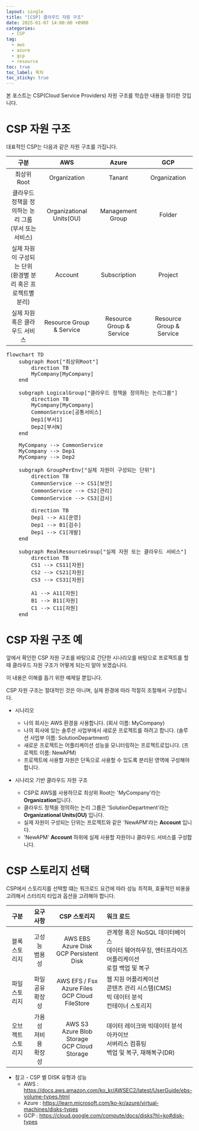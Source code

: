 ```yaml
---
layout: single
title: "[CSP] 클라우드 자원 구조"
date: 2025-01-07 14:00:00 +0900
categories: 
  - CSP
tag: 
  - aws
  - azure
  - gcp
  - resource
toc: true
toc_label: 목차
toc_sticky: true
---
```


본 포스트는 CSP(Cloud Service Providers) 자원 구조를 학습한 내용을 정리한 것입니다.

# CSP 자원 구조

대표적인 CSP는 다음과 같은 자원 구조를 가집니다.

|                    구분                     |           AWS            |      Azure       |     GCP      |
|:-----------------------------------------:|:------------------------:|:----------------:|:------------:|
|                 최상위 Root                  |       Organization       |      Tanant      | Organization |
|   클라우드 정책을 정의하는 논리 그룹 <br> (부서 또는 서비스)    | Organizational Units(OU) | Management Group |    Folder    |
| 실제 자원이 구성되는 단위 <br> (환경별 분리 혹은 프로젝트별 분리) | Account | Subscription | Project |
|             실제 자원 혹은 클라우드 서비스             | Resource Group & Service | Resource Group & Service | Resource Group & Service |

<pre class="mermaid">
flowchart TD
    subgraph Root["최상위Root"]
        direction TB
        MyCompany[MyCompany]
    end

    subgraph LogicalGroup["클라우드 정책을 정의하는 논리그룹"]
        direction TB
        MyCompany[MyCompany]
        CommonService[공통서비스]
        Dep1[부서1]
        Dep2[부서N]
    end

    MyCompany --> CommonService
    MyCompany --> Dep1
    MyCompany --> Dep2

    subgraph GroupPerEnv["실제 자원이 구성되는 단위"]
        direction TB
        CommonService --> CS1[보안]
        CommonService --> CS2[관리]
        CommonService --> CS3[감사]

        direction TB
        Dep1 --> A1[운영]
        Dep1 --> B1[검수]
        Dep1 --> C1[개발]
    end

    subgraph RealResourceGroup["실제 자원 또는 클라우드 서비스"]
        direction TB
        CS1 --> CS11[자원]
        CS2 --> CS21[자원]
        CS3 --> CS31[자원]

        A1 --> A11[자원]
        B1 --> B11[자원]
        C1 --> C11[자원]
    end
</pre>

<script type="module">
	import mermaid from 'https://cdn.jsdelivr.net/npm/mermaid@10/dist/mermaid.esm.min.mjs';
	mermaid.initialize({
		startOnLoad: true
	});
</script>

# CSP 자원 구조 예

앞에서 확인한 CSP 자원 구조를 바탕으로 간단한 시나리오를 바탕으로 프로젝트를 할 때 클라우드 자원 구조가 어떻게 되는지 알아 보겠습니다.

이 내용은 이해를 돕기 위한 예제일 뿐입니다.

CSP 자원 구조는 절대적인 것은 아니며, 실제 환경에 따라 적절히 조절해서 구성합니다.

* 시나리오
  * 나의 회사는 AWS 환경을 사용합니다. (회사 이름: MyCompany)
  * 나의 회사에 있는 솔루션 사업부에서 새로운 프로젝트를 하려고 합니다. (솔루션 사업부 이름: SolutionDepartment)
  * 새로운 프로젝트는 어플리케이션 성능을 모니터링하는 프로젝트로입니다. (프로젝트 이름: NewAPM)
  * 프로젝트에 사용할 자원은 단독으로 사용할 수 있도록 분리된 영역에 구성해야 합니다.

* 시나리오 기반 클라우드 자원 구조
  * CSP로 AWS를 사용하므로 최상위 Root는 'MyCompany'라는 **Organization**입니다.
  * 클라우드 정책을 정의하는 논리 그룹은 'SolutionDepartment'라는 **Organizational Units(OU)** 입니다.
  * 실제 자원이 구성되는 단위는 프로젝트와 같은 'NewAPM'라는 **Account** 입니다.
  * 'NewAPM' **Account** 하위에 실제 사용할 자원이나 클라우드 서비스를 구성합니다.

# CSP 스토리지 선택

CSP에서 스토리지를 선택할 떄는 워크로드 요건에 따라 성능 최적화, 효율적인 비용을 고려해서 스터리지 타입과 옵션을 고려해야 합니다.

| 구분 | 요구사항 | CSP 스토리지 | 워크 로드 |
|:---:|:---:|:---:|:---|
| 블록 <br> 스토리지 | 고성능 <br> 범용성 | AWS EBS <br> Azure Disk <br> GCP Persistent Disk | 관계형 혹은 NoSQL 데이터베이스 <br> 데이터 웨어하우징, 엔터프라이즈 어플리케이션 <br> 로컬 백업 및 복구 |
| 파일 <br> 스토리지 | 파일공유 <br> 확장성 | AWS EFS / Fsx <br> Azure Files <br> GCP Cloud FileStore | 웹 지원 어플리케이션 <br> 콘텐츠 관리 시스템(CMS) <br> 빅 데이터 분석 <br> 컨테이너 스토리지 |
| 오브젝트 <br> 스토리지 | 가용성 <br> 저비용 <br> 확장성 | AWS S3 <br> Azure Blob Storage <br> GCP Cloud Storage | 데이터 레이크와 빅데이터 분석 <br> 아카이브 <br> 서버리스 컴퓨팅 <br> 백업 및 복구, 재해복구(DR) |

* 참고 - CSP 별 DISK 유형과 성능
  * AWS : https://docs.aws.amazon.com/ko_kr/AWSEC2/latest/UserGuide/ebs-volume-types.html
  * Azure : https://learn.microsoft.com/ko-kr/azure/virtual-machines/disks-types
  * GCP : https://cloud.google.com/compute/docs/disks?hl=ko#disk-types
